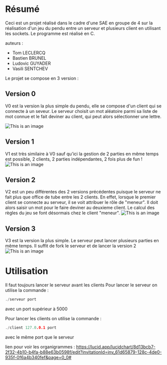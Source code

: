 # Résumé

Ceci est un projet réalisé dans le cadre d'une SAE en groupe de 4 sur la réalisation d'un jeu du pendu entre un serveur et plusieurs client en utilisant les sockets. Le programme est réalisé en C.

auteurs : 
- Tom LECLERCQ
- Bastien BRUNEL
- Ludovic GUYADER
- Vasili SENTCHEV

Le projet se compose en 3 version :
## Version 0
V0 est la version la plus simple du pendu, elle se compose d'un client qui se connecte à un seveur. Le serveur choisit un mot aléatoire parmi sa liste de mot connue et le fait deviner au client, qui peut alors sélectionner une lettre.

![This is an image](https://cdn.discordapp.com/attachments/1072197816543359016/1073390345347420190/Organigramme_SAE_v0.svg)

## Version 1 
V1 est très similaire à V0 sauf qu'ici la gestion de 2 parties en même temps est possible, 2 clients, 2 parties indépendantes, 2 fois plus de fun !
![This is an image](https://cdn.discordapp.com/attachments/1072197816543359016/1073549306025492531/v1.svg)

## Version 2
V2 est un peu différentes des 2 versions précédentes puisque le serveur ne fait plus que office de tube entre les 2 clients. En effet, lorsque le premier client se connecte au serveur, il se voit attribuer le rôle de "meneur". Il doit alors saisir un mot pour le faire deviner au deuxieme client. Le calcul des règles du jeu se font désormais chez le client "meneur".
![This is an image](https://cdn.discordapp.com/attachments/1072197816543359016/1073548956958732309/v2.svg)

## Version 3
V3 est la version la plus simple. Le serveur peut lancer plusieurs parties en même temps. Il suffit de fork le serveur et de lancer la version 2
![This is an image](https://cdn.discordapp.com/attachments/1072197816543359016/1073577029473144985/Organigramme_SAE_1.svg)

# Utilisation
Il faut toujours lancer le serveur avant les clients
Pour lancer le serveur on utilise la commande :
```c
./serveur port
```
avec un port supérieur à 5000

Pour lancer les clients on utilise la commande :
```c
./client 127.0.0.1 port
```
avec le même port que le serveur

lien pour voir les organigrammes :
https://lucid.app/lucidchart/8d13bcb7-2f32-4b10-b4fa-b88e63b0598f/edit?invitationId=inv_61d65879-128c-4de0-935f-0f6a4b340fef&page=0_0#
